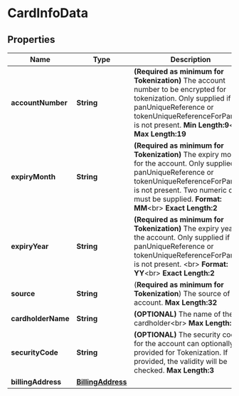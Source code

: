 
# CardInfoData

## Properties
Name | Type | Description | Notes
------------ | ------------- | ------------- | -------------
**accountNumber** | **String** | __(Required as minimum for Tokenization)__ The account number to be encrypted for tokenization. Only supplied if panUniqueReference or tokenUniqueReferenceForPanInfo is not present.   __Min Length:9__&lt;br&gt; __Max Length:19__  |  [optional]
**expiryMonth** | **String** | __(Required as minimum for Tokenization)__ The expiry month for the account. Only supplied if panUniqueReference or tokenUniqueReferenceForPanInfo is not present. Two numeric digits must be supplied. __Format: MM__&lt;br&gt; __Exact Length:2__  |  [optional]
**expiryYear** | **String** | __(Required as minimum for Tokenization)__  The expiry year for the account. Only supplied if panUniqueReference or tokenUniqueReferenceForPanInfo is not present. &lt;br&gt; __Format: YY__&lt;br&gt; __Exact Length:2__  |  [optional]
**source** | **String** | (__Required as minimum for Tokenization__)  The source of the account.   __Max Length:32__  |  [optional]
**cardholderName** | **String** | __(OPTIONAL)__ The name of the cardholder&lt;br&gt; __Max Length:27__  |  [optional]
**securityCode** | **String** | __(OPTIONAL)__ The security code for the account can optionally be provided for Tokenization. If provided, the validity will be checked.  __Max Length:3__  |  [optional]
**billingAddress** | [**BillingAddress**](BillingAddress.md) |  |  [optional]



